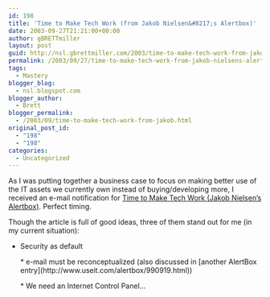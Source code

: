 ```yaml
---
id: 198
title: 'Time to Make Tech Work (from Jakob Nielsen&#8217;s Alertbox)'
date: 2003-09-27T21:21:00+00:00
author: gBRETTmiller
layout: post
guid: http://nsl.gbrettmiller.com/2003/time-to-make-tech-work-from-jakob-nielsens-alertbox
permalink: /2003/09/27/time-to-make-tech-work-from-jakob-nielsens-alertbox/
tags:
  - Mastery
blogger_blog:
  - nsl.blogspot.com
blogger_author:
  - Brett
blogger_permalink:
  - /2003/09/time-to-make-tech-work-from-jakob.html
original_post_id:
  - "198"
  - "198"
categories:
  - Uncategorized
---
```

As I was putting together a business case to focus on making better use of the IT assets we currently own instead of buying/developing more, I received an e-mail notification for [Time to Make Tech Work (Jakob Nielsen&#8217;s Alertbox)](http://www.useit.com/alertbox/20030915.html). Perfect timing.

Though the article is full of good ideas, three of them stand out for me (in my current situation):

</p> 

  * Security as default  
    </p> 
      * e-mail must be reconceptualized (also discussed in [another AlertBox entry](http://www.useit.com/alertbox/990919.html))  
        </p> 
          * We need an Internet Control Panel&#8230;  
            </ul>